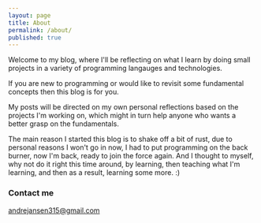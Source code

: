 ```yaml
---
layout: page
title: About
permalink: /about/
published: true
---
```

Welcome to my blog, where I'll be reflecting on what I learn by doing small projects in a variety of programming langauges and technologies.

If you are new to programming or would like to revisit some fundamental concepts then this blog is for you.

My posts will be directed on my own personal reflections based on the projects I'm working on, which might in turn help anyone who wants a better grasp on the fundamentals.

The main reason I started this blog is to shake off a bit of rust, due to personal reasons I won't go in now, I had to put programming on the back burner, now I'm back, ready to join the force again. And I thought to myself, why not do it right this time around, by learning, then teaching what I'm learning, and then as a result, learning some more. :)

### Contact me

[andrejansen315@gmail.com](mailto:andrejansen315@gmail.com)
